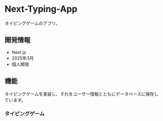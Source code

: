# Next-Typing-App
タイピングゲームのアプリ。

## 開発情報
- Next.js
- 2025年3月
- 個人開発

## 機能
タイピングゲームを実装し、それをユーザー情報とともにデータベースに保存しています。
### タイピングゲーム
